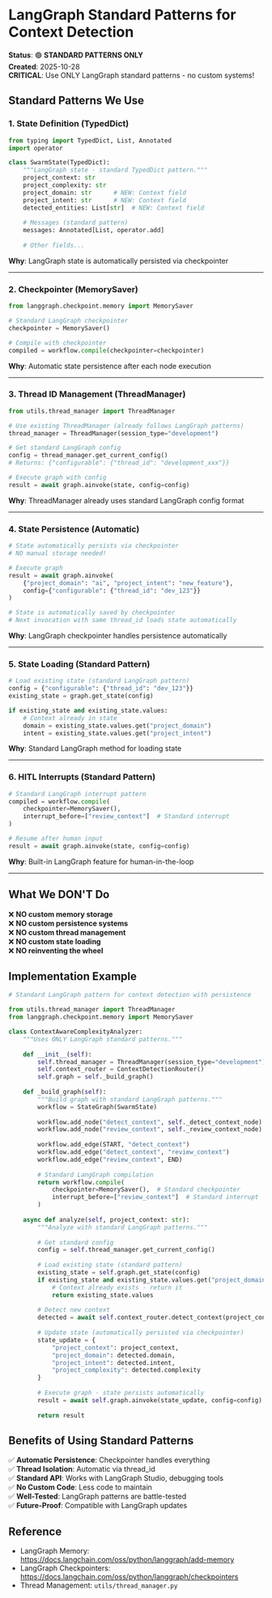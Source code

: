 # LangGraph Standard Patterns for Context Detection

**Status**: 🟢 **STANDARD PATTERNS ONLY**  
**Created**: 2025-10-28  
**CRITICAL**: Use ONLY LangGraph standard patterns - no custom systems!

## Standard Patterns We Use

### 1. State Definition (TypedDict)
```python
from typing import TypedDict, List, Annotated
import operator

class SwarmState(TypedDict):
    """LangGraph state - standard TypedDict pattern."""
    project_context: str
    project_complexity: str
    project_domain: str      # NEW: Context field
    project_intent: str      # NEW: Context field
    detected_entities: List[str]  # NEW: Context field
    
    # Messages (standard pattern)
    messages: Annotated[List, operator.add]
    
    # Other fields...
```

**Why**: LangGraph state is automatically persisted via checkpointer

---

### 2. Checkpointer (MemorySaver)
```python
from langgraph.checkpoint.memory import MemorySaver

# Standard LangGraph checkpointer
checkpointer = MemorySaver()

# Compile with checkpointer
compiled = workflow.compile(checkpointer=checkpointer)
```

**Why**: Automatic state persistence after each node execution

---

### 3. Thread ID Management (ThreadManager)
```python
from utils.thread_manager import ThreadManager

# Use existing ThreadManager (already follows LangGraph patterns)
thread_manager = ThreadManager(session_type="development")

# Get standard LangGraph config
config = thread_manager.get_current_config()
# Returns: {"configurable": {"thread_id": "development_xxx"}}

# Execute graph with config
result = await graph.ainvoke(state, config=config)
```

**Why**: ThreadManager already uses standard LangGraph config format

---

### 4. State Persistence (Automatic)
```python
# State automatically persists via checkpointer
# NO manual storage needed!

# Execute graph
result = await graph.ainvoke(
    {"project_domain": "ai", "project_intent": "new_feature"},
    config={"configurable": {"thread_id": "dev_123"}}
)

# State is automatically saved by checkpointer
# Next invocation with same thread_id loads state automatically
```

**Why**: LangGraph checkpointer handles persistence automatically

---

### 5. State Loading (Standard Pattern)
```python
# Load existing state (standard LangGraph pattern)
config = {"configurable": {"thread_id": "dev_123"}}
existing_state = graph.get_state(config)

if existing_state and existing_state.values:
    # Context already in state
    domain = existing_state.values.get("project_domain")
    intent = existing_state.values.get("project_intent")
```

**Why**: Standard LangGraph method for loading state

---

### 6. HITL Interrupts (Standard Pattern)
```python
# Standard LangGraph interrupt pattern
compiled = workflow.compile(
    checkpointer=MemorySaver(),
    interrupt_before=["review_context"]  # Standard interrupt
)

# Resume after human input
result = await graph.ainvoke(state, config=config)
```

**Why**: Built-in LangGraph feature for human-in-the-loop

---

## What We DON'T Do

❌ **NO custom memory storage**  
❌ **NO custom persistence systems**  
❌ **NO custom thread management**  
❌ **NO custom state loading**  
❌ **NO reinventing the wheel**

## Implementation Example

```python
# Standard LangGraph pattern for context detection with persistence

from utils.thread_manager import ThreadManager
from langgraph.checkpoint.memory import MemorySaver

class ContextAwareComplexityAnalyzer:
    """Uses ONLY LangGraph standard patterns."""
    
    def __init__(self):
        self.thread_manager = ThreadManager(session_type="development")
        self.context_router = ContextDetectionRouter()
        self.graph = self._build_graph()
    
    def _build_graph(self):
        """Build graph with standard LangGraph patterns."""
        workflow = StateGraph(SwarmState)
        
        workflow.add_node("detect_context", self._detect_context_node)
        workflow.add_node("review_context", self._review_context_node)
        
        workflow.add_edge(START, "detect_context")
        workflow.add_edge("detect_context", "review_context")
        workflow.add_edge("review_context", END)
        
        # Standard LangGraph compilation
        return workflow.compile(
            checkpointer=MemorySaver(),  # Standard checkpointer
            interrupt_before=["review_context"]  # Standard interrupt
        )
    
    async def analyze(self, project_context: str):
        """Analyze with standard LangGraph patterns."""
        
        # Get standard config
        config = self.thread_manager.get_current_config()
        
        # Load existing state (standard pattern)
        existing_state = self.graph.get_state(config)
        if existing_state and existing_state.values.get("project_domain"):
            # Context already exists - return it
            return existing_state.values
        
        # Detect new context
        detected = await self.context_router.detect_context(project_context)
        
        # Update state (automatically persisted via checkpointer)
        state_update = {
            "project_context": project_context,
            "project_domain": detected.domain,
            "project_intent": detected.intent,
            "project_complexity": detected.complexity
        }
        
        # Execute graph - state persists automatically
        result = await self.graph.ainvoke(state_update, config=config)
        
        return result
```

## Benefits of Using Standard Patterns

✅ **Automatic Persistence**: Checkpointer handles everything  
✅ **Thread Isolation**: Automatic via thread_id  
✅ **Standard API**: Works with LangGraph Studio, debugging tools  
✅ **No Custom Code**: Less code to maintain  
✅ **Well-Tested**: LangGraph patterns are battle-tested  
✅ **Future-Proof**: Compatible with LangGraph updates  

## Reference

- LangGraph Memory: https://docs.langchain.com/oss/python/langgraph/add-memory
- LangGraph Checkpointers: https://docs.langchain.com/oss/python/langgraph/checkpointers
- Thread Management: `utils/thread_manager.py`

